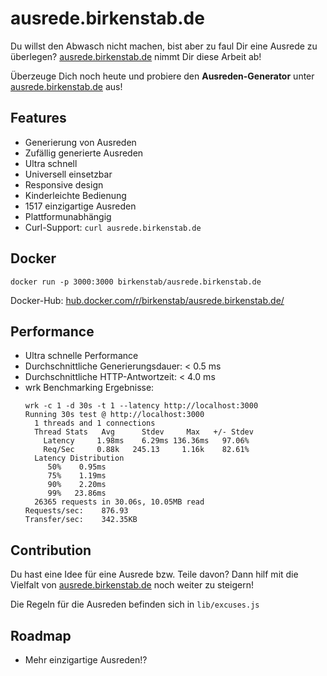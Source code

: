 # ausrede.birkenstab.de
Du willst den Abwasch nicht machen, bist aber zu faul Dir eine Ausrede zu überlegen?
[ausrede.birkenstab.de](https://ausrede.birkenstab.de) nimmt Dir diese Arbeit ab!

Überzeuge Dich noch heute und probiere den **Ausreden-Generator** unter [ausrede.birkenstab.de](https://ausrede.birkenstab.de) aus!

## Features
* Generierung von Ausreden
* Zufällig generierte Ausreden
* Ultra schnell 
* Universell einsetzbar
* Responsive design
* Kinderleichte Bedienung
* 1517 einzigartige Ausreden
* Plattformunabhängig
* Curl-Support: `curl ausrede.birkenstab.de`

## Docker
`docker run -p 3000:3000 birkenstab/ausrede.birkenstab.de`

Docker-Hub: [hub.docker.com/r/birkenstab/ausrede.birkenstab.de/](https://hub.docker.com/r/birkenstab/ausrede.birkenstab.de/)

## Performance
* Ultra schnelle Performance
* Durchschnittliche Generierungsdauer: < 0.5 ms
* Durchschnittliche HTTP-Antwortzeit: < 4.0 ms
* wrk Benchmarking Ergebnisse:
    ```
    wrk -c 1 -d 30s -t 1 --latency http://localhost:3000
    Running 30s test @ http://localhost:3000
      1 threads and 1 connections
      Thread Stats   Avg      Stdev     Max   +/- Stdev
        Latency     1.98ms    6.29ms 136.36ms   97.06%
        Req/Sec     0.88k   245.13     1.16k    82.61%
      Latency Distribution
         50%    0.95ms
         75%    1.19ms
         90%    2.20ms
         99%   23.86ms
      26365 requests in 30.06s, 10.05MB read
    Requests/sec:    876.93
    Transfer/sec:    342.35KB
    
    ```

## Contribution
Du hast eine Idee für eine Ausrede bzw. Teile davon?
Dann hilf mit die Vielfalt von [ausrede.birkenstab.de](https://ausrede.birkenstab.de) noch weiter zu steigern!

Die Regeln für die Ausreden befinden sich in `lib/excuses.js`

## Roadmap
* Mehr einzigartige Ausreden!?
